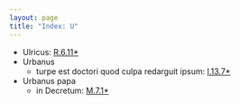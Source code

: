 ```yaml
---
layout: page
title: "Index: U"
---
```



 - Ulricus: [R.6.11\*](../mirador.html#R.6.11)
 - Urbanus
   - turpe est doctori quod culpa redarguit ipsum: [I.13.7\*](../mirador.html#I.13.7)
 - Urbanus papa
   - in Decretum: [M.7.1\*](../mirador.html#M.7.1)
